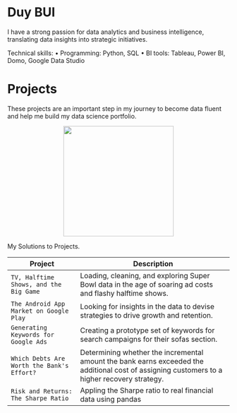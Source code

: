 # Duy BUI
I have a strong passion for data analytics and business intelligence, translating data insights into strategic initiatives.

Technical skills:
• Programming: Python, SQL 
• BI tools: Tableau, Power BI, Domo, Google Data Studio


# Projects
These projects are an important step in my journey to become data fluent and help me build my data science portfolio.
<p align="center"> 
<img src="https://bernardmarr.com/img/How%20Much%20Data%20Is%20There%20In%20the%20World.png" width="250">
</p>
My Solutions to Projects.

| Project | Description |
| --- | --- |
| `TV, Halftime Shows, and the Big Game` | Loading, cleaning, and exploring Super Bowl data in the age of soaring ad costs and flashy halftime shows. |
| `The Android App Market on Google Play` |Looking for insights in the data to devise strategies to drive growth and retention. |
| `Generating Keywords for Google Ads`| Creating a prototype set of keywords for search campaigns for their sofas section. | 
|`Which Debts Are Worth the Bank's Effort?`|Determining whether the incremental amount the bank earns exceeded the additional cost of assigning customers to a higher recovery strategy.|
|`Risk and Returns: The Sharpe Ratio`|Appling the Sharpe ratio to real financial data using pandas|

